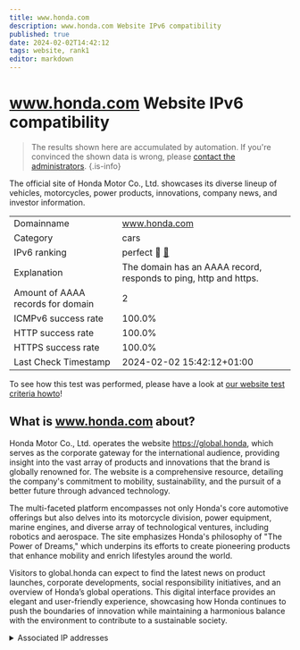 ```yaml
---
title: www.honda.com
description: www.honda.com Website IPv6 compatibility
published: true
date: 2024-02-02T14:42:12
tags: website, rank1
editor: markdown
---
```


# www.honda.com Website IPv6 compatibility

> The results shown here are accumulated by automation. If you're convinced the shown data is wrong, please [contact the administrators](/howto/chat). 
{.is-info}

The official site of Honda Motor Co., Ltd. showcases its diverse lineup of vehicles, motorcycles, power products, innovations, company news, and investor information.


|   |   |
| - | - |
| Domainname | www.honda.com
| Category | cars |
| IPv6 ranking | perfect :1st_place_medal: [🔗](/howto/ranking) |
| Explanation | The domain has an AAAA record, responds to ping, http and https. |
| Amount of AAAA records for domain | 2 |
| ICMPv6 success rate | 100.0%|
| HTTP success rate | 100.0% |
| HTTPS success rate | 100.0% |
| Last Check Timestamp | 2024-02-02 15:42:12+01:00 |

To see how this test was performed, please have a look at [our website test criteria howto](/howto/testcriteria/website)!


## What is www.honda.com about?
Honda Motor Co., Ltd. operates the website https://global.honda, which serves as the corporate gateway for the international audience, providing insight into the vast array of products and innovations that the brand is globally renowned for. The website is a comprehensive resource, detailing the company's commitment to mobility, sustainability, and the pursuit of a better future through advanced technology.

The multi-faceted platform encompasses not only Honda's core automotive offerings but also delves into its motorcycle division, power equipment, marine engines, and diverse array of technological ventures, including robotics and aerospace. The site emphasizes Honda's philosophy of "The Power of Dreams," which underpins its efforts to create pioneering products that enhance mobility and enrich lifestyles around the world.

Visitors to global.honda can expect to find the latest news on product launches, corporate developments, social responsibility initiatives, and an overview of Honda’s global operations. This digital interface provides an elegant and user-friendly experience, showcasing how Honda continues to push the boundaries of innovation while maintaining a harmonious balance with the environment to contribute to a sustainable society.



<details>
<summary>Associated IP addresses</summary>

2a02:26f0:e300:187::21b0

2a02:26f0:e300:183::21b0

</details>
